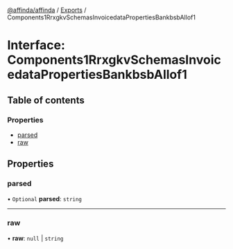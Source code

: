 [@affinda/affinda](../README.md) / [Exports](../modules.md) / Components1RrxgkvSchemasInvoicedataPropertiesBankbsbAllof1

# Interface: Components1RrxgkvSchemasInvoicedataPropertiesBankbsbAllof1

## Table of contents

### Properties

- [parsed](Components1RrxgkvSchemasInvoicedataPropertiesBankbsbAllof1.md#parsed)
- [raw](Components1RrxgkvSchemasInvoicedataPropertiesBankbsbAllof1.md#raw)

## Properties

### parsed

• `Optional` **parsed**: `string`

___

### raw

• **raw**: ``null`` \| `string`
